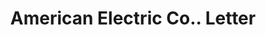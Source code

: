 ---
doi: 10.7916/D8HB0H5K
date_other: '1915'
date_other_textual: '1915'
form: correspondence
genre:
- Letters (correspondence)
name:
- American Electric Co.
object_in_context_url: https://biggert.cul.columbia.edu/items/view/ave_biggert_00155
subject_hierarchical_geographic:
- Chicago, Illinois, United States
subject_name:
- American Electric Co.
title: American Electric Co.. Letter
sort_title: American Electric Co.. Letter
call_number: ave_biggert_00155
coordinates:
- 41.83694444444445,-87.68472222222222
pid: ave_biggert_00155
identifiers: ave_biggert_00155
thumbnail: false
permalink: /biggert/ave_biggert_00155/
layout: iiif-image-page
---